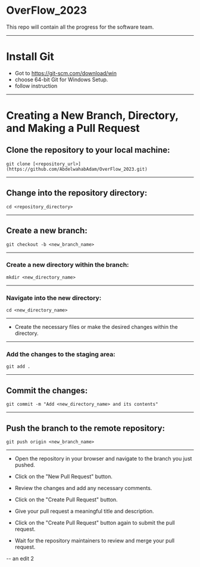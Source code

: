 # OverFlow_2023
This repo will contain all the progress for the software team.

---
# Install Git
- Got to https://git-scm.com/download/win
- choose 64-bit Git for Windows Setup.
- follow instruction
---

# Creating a New Branch, Directory, and Making a Pull Request

## Clone the repository to your local machine:
```
git clone [<repository_url>](https://github.com/AbdelwahabAdam/OverFlow_2023.git)
```
---------
## Change into the repository directory:
```
cd <repository_directory>
```
---------

## Create a new branch:
```
git checkout -b <new_branch_name>
```

---------

### Create a new directory within the branch:
```
mkdir <new_directory_name>
```

---------

### Navigate into the new directory:
```
cd <new_directory_name>
```

---------

- Create the necessary files or make the desired changes within the directory.

---------

### Add the changes to the staging area:

```
git add .
```

---------

## Commit the changes:

```
git commit -m "Add <new_directory_name> and its contents"
```

---------

## Push the branch to the remote repository:
```
git push origin <new_branch_name>
```

---------

- Open the repository in your browser and navigate to the branch you just pushed.

- Click on the "New Pull Request" button.

- Review the changes and add any necessary comments.

- Click on the "Create Pull Request" button.

- Give your pull request a meaningful title and description.

- Click on the "Create Pull Request" button again to submit the pull request.

- Wait for the repository maintainers to review and merge your pull request.

--
an edit 2
